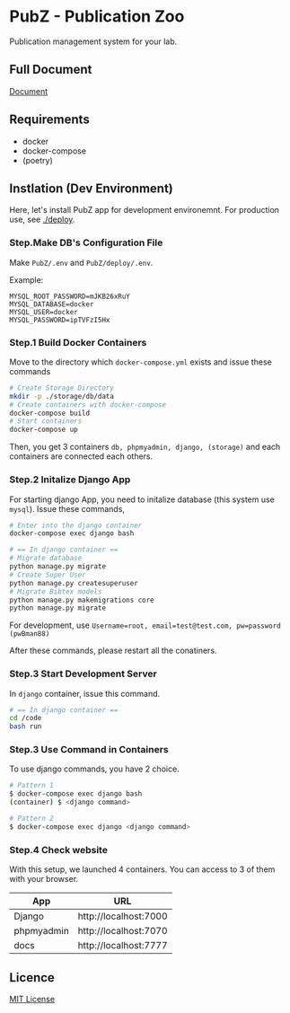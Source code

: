 # PubZ - Publication Zoo
Publication management system for your lab.

## Full Document

[Document](https://getty708.github.io/PubZ/mkdocs/site/)

## Requirements

- docker
- docker-compose
- (poetry)


## Instlation (Dev Environment)

Here, let's install PubZ app for development environemnt.
For production use, see [./deploy](./deploy).

### Step.Make DB's Configuration File 

Make `PubZ/.env` and `PubZ/deploy/.env`.

Example:

```shell
MYSQL_ROOT_PASSWORD=mJKB26xRuY
MYSQL_DATABASE=docker
MYSQL_USER=docker
MYSQL_PASSWORD=ipTVFzI5Hx
```

### Step.1 Build Docker Containers

Move to the directory which `docker-compose.yml` exists and issue these commands

```bash
# Create Storage Directory
mkdir -p ./storage/db/data
# Create containers with docker-compose
docker-compose build
# Start containers
docker-compose up 
```

Then, you get 3 containers `db, phpmyadmin, django, (storage)` and each containers are connected each others.

### Step.2 Initalize Django App

For starting django App, you need to initalize database (this system use `mysql`). Issue these commands,

```bash
# Enter into the django container
docker-compose exec django bash
```

```bash
# == In django container ==
# Migrate database
python manage.py migrate
# Create Super User
python manage.py createsuperuser
# Migrate Bibtex models
python manage.py makemigrations core
python manage.py migrate
```

For development, use `Username=root, email=test@test.com, pw=password (pwBman88)`

After these commands, please restart all the conatiners.

### Step.3 Start Development Server

In `django` container, issue this command.

```bash
# == In django container ==
cd /code
bash run
```

### Step.3 Use Command in Containers

To use django commands, you have 2 choice.

```bash
# Pattern 1
$ docker-compose exec django bash
(container) $ <django command>
```

```bash
# Pattern 2
$ docker-compose exec django <django command>
```

### Step.4 Check website

With this setup, we launched 4 containers. You can access to 3 of them with your browser.

| App        | URL              |
|------------|------------------|
| Django     | http://localhost:7000 |
| phpmyadmin | http://localhost:7070 |
| docs       | http://localhost:7777 |

## Licence

[MIT License](./LICENSE)
